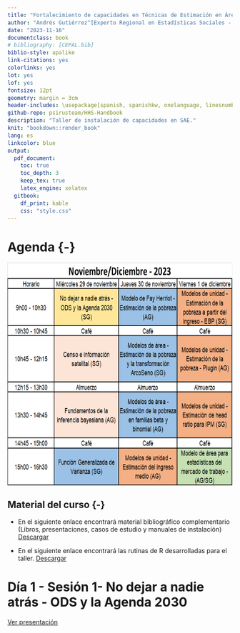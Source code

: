 ```yaml
--- 
title: "Fortalecimiento de capacidades en Técnicas de Estimación en Áreas Pequeñas con enfoque Bayesiano para la desagregación de datos"
author: "Andrés Gutiérrez^[Experto Regional en Estadísticas Sociales - Comisión Económica para América Latina y el Caribe (CEPAL) -  andres.gutierrez@cepal.org], Stalyn Guerrero^[Consultor - Comisión Económica para América Latina y el Caribe (CEPAL), guerrerostalyn@gmail.com]"
date: "2023-11-16"
documentclass: book
# bibliography: [CEPAL.bib]
biblio-style: apalike
link-citations: yes
colorlinks: yes
lot: yes
lof: yes
fontsize: 12pt
geometry: margin = 3cm
header-includes: \usepackage[spanish, spanishkw, onelanguage, linesnumbered]{algorithm2e}
github-repo: psirusteam/HHS-Handbook
description: "Taller de instalación de capacidades en SAE."
knit: "bookdown::render_book"
lang: es
linkcolor: blue
output:
  pdf_document:
    toc: true
    toc_depth: 3
    keep_tex: true
    latex_engine: xelatex
  gitbook:
    df_print: kable
    css: "style.css"
---
```






# Agenda {-}
<img src="www/Imagenes/Agenda_MEX.png" width="700px" height="500px" style="display: block; margin: auto;" />


## Material del curso {-}


- En el siguiente enlace encontrará material bibliográfico complementario (Libros, presentaciones, casos de estudio y manuales de instalación) [Descargar](https://github.com/stalynGuerrero/2023MEXsae/tree/main/Recursos/Docs)

-   En el siguiente enlace encontrará las rutinas de R desarrolladas para el taller.
[Descargar](https://github.com/stalynGuerrero/2023MEXsae/tree/main/Recursos)

# Día 1 - Sesión 1- No dejar a nadie atrás - ODS y la Agenda 2030 

[Ver presentación](https://github.com/stalynGuerrero/2023MEXsae/blob/main/Recursos/D%C3%ADa1/Sesion1/SAE-0%2C-SDGs-and-Surveys.pdf)

